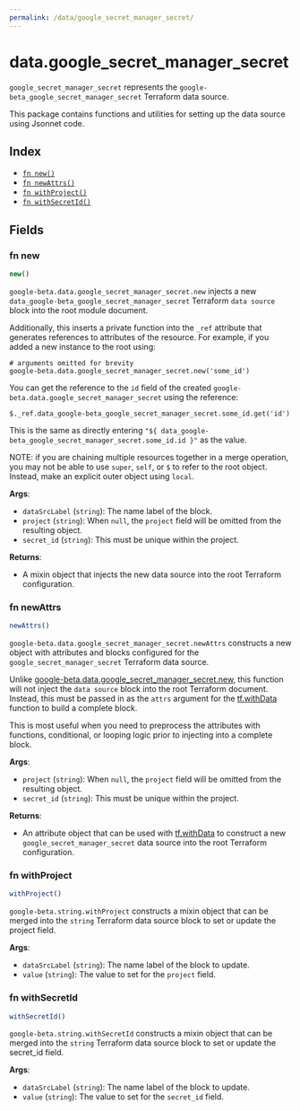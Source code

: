 ```yaml
---
permalink: /data/google_secret_manager_secret/
---
```


# data.google_secret_manager_secret

`google_secret_manager_secret` represents the `google-beta_google_secret_manager_secret` Terraform data source.



This package contains functions and utilities for setting up the data source using Jsonnet code.


## Index

* [`fn new()`](#fn-new)
* [`fn newAttrs()`](#fn-newattrs)
* [`fn withProject()`](#fn-withproject)
* [`fn withSecretId()`](#fn-withsecretid)

## Fields

### fn new

```ts
new()
```


`google-beta.data.google_secret_manager_secret.new` injects a new `data_google-beta_google_secret_manager_secret` Terraform `data source`
block into the root module document.

Additionally, this inserts a private function into the `_ref` attribute that generates references to attributes of the
resource. For example, if you added a new instance to the root using:

    # arguments omitted for brevity
    google-beta.data.google_secret_manager_secret.new('some_id')

You can get the reference to the `id` field of the created `google-beta.data.google_secret_manager_secret` using the reference:

    $._ref.data_google-beta_google_secret_manager_secret.some_id.get('id')

This is the same as directly entering `"${ data_google-beta_google_secret_manager_secret.some_id.id }"` as the value.

NOTE: if you are chaining multiple resources together in a merge operation, you may not be able to use `super`, `self`,
or `$` to refer to the root object. Instead, make an explicit outer object using `local`.

**Args**:
  - `dataSrcLabel` (`string`): The name label of the block.
  - `project` (`string`):  When `null`, the `project` field will be omitted from the resulting object.
  - `secret_id` (`string`): This must be unique within the project.

**Returns**:
- A mixin object that injects the new data source into the root Terraform configuration.


### fn newAttrs

```ts
newAttrs()
```


`google-beta.data.google_secret_manager_secret.newAttrs` constructs a new object with attributes and blocks configured for the `google_secret_manager_secret`
Terraform data source.

Unlike [google-beta.data.google_secret_manager_secret.new](#fn-googlesecretmanagersecretnew), this function will not inject the `data source`
block into the root Terraform document. Instead, this must be passed in as the `attrs` argument for the
[tf.withData](https://github.com/tf-libsonnet/core/tree/main/docs#fn-withdata) function to build a complete block.

This is most useful when you need to preprocess the attributes with functions, conditional, or looping logic prior to
injecting into a complete block.

**Args**:
  - `project` (`string`):  When `null`, the `project` field will be omitted from the resulting object.
  - `secret_id` (`string`): This must be unique within the project.

**Returns**:
  - An attribute object that can be used with [tf.withData](https://github.com/tf-libsonnet/core/tree/main/docs#fn-withdata) to construct a new `google_secret_manager_secret` data source into the root Terraform configuration.


### fn withProject

```ts
withProject()
```

`google-beta.string.withProject` constructs a mixin object that can be merged into the `string`
Terraform data source block to set or update the project field.



**Args**:
  - `dataSrcLabel` (`string`): The name label of the block to update.
  - `value` (`string`): The value to set for the `project` field.


### fn withSecretId

```ts
withSecretId()
```

`google-beta.string.withSecretId` constructs a mixin object that can be merged into the `string`
Terraform data source block to set or update the secret_id field.



**Args**:
  - `dataSrcLabel` (`string`): The name label of the block to update.
  - `value` (`string`): The value to set for the `secret_id` field.
